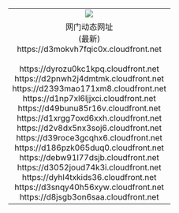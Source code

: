 ﻿<table>
  <tr></tr>
  <tr><td colspan=2 align=center><img src="https://d3mokvh7fqic0x.cloudfront.net/Up/oGate.jpg" /></td></tr>
  <tr><td colspan=2 align=center>网门动态网址<br/>(最新)
<br>https://d3mokvh7fqic0x.cloudfront.net
<br/>
<br>https://dyrozu0kc1kpq.cloudfront.net
<br>https://d2pnwh2j4dmtmk.cloudfront.net
<br>https://d2393mao171xm8.cloudfront.net
<br>https://d1np7xl6ljjxci.cloudfront.net
<br>https://d49bunu85r16v.cloudfront.net
<br>https://d1xrgg7oxd6xxh.cloudfront.net
<br>https://d2v8dx5nx3soj6.cloudfront.net
<br>https://d39roce3gcqhx6.cloudfront.net
<br>https://d186pzk065duq0.cloudfront.net
<br>https://debw91l77dsjb.cloudfront.net
<br>https://d3052joud74k3i.cloudfront.net
<br>https://dyhl4txkids36.cloudfront.net
<br>https://d3snqy40h56xyw.cloudfront.net
<br>https://d8jsgb3on6saa.cloudfront.net
    </td>
  </tr>
</table>
